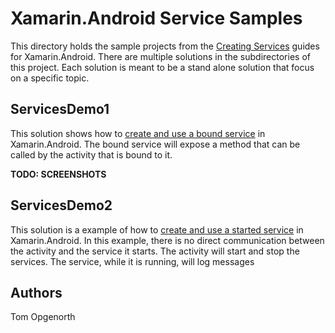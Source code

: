 # Xamarin.Android Service Samples

This directory holds the sample projects from the [Creating Services](https://developer.xamarin.com/guides/android/application_fundamentals/services/) guides for Xamarin.Android. There are multiple solutions in the subdirectories of this project. Each solution is meant to be a stand alone solution that focus on a specific topic.

## ServicesDemo1

This solution shows how to [create and use a bound service](https://developer.xamarin.com/guides/android/application_fundamentals/services/creating-a-service/bound-service) in Xamarin.Android. The bound service will expose a method that can be called by the activity that is bound to it.

**TODO: SCREENSHOTS**


## ServicesDemo2

This solution is a example of how to [create and use a started service](https://developer.xamarin.com/guides/android/application_fundamentals/services) in Xamarin.Android. In this example, there is no direct communication between the activity and the service it starts. The activity will start and stop the services. The service, while it is running, will log messages  

[](./Screenshots/StartedServices1.png)
[](./Screenshots/StartedServices2.png)
[](./Screenshots/StartedServices3.png)


## Authors

Tom Opgenorth